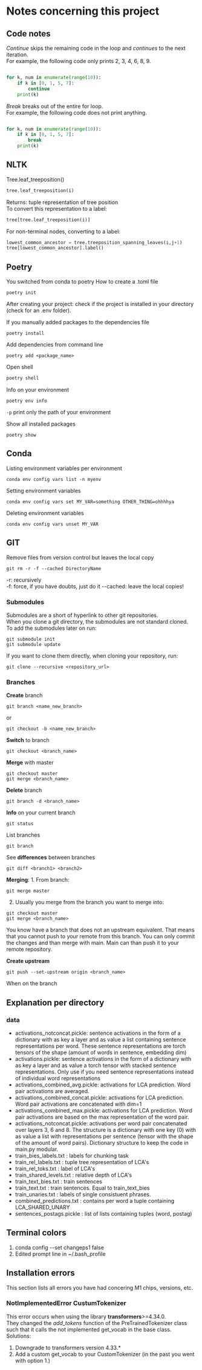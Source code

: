 # Notes concerning this project

## Code notes

*Continue* skips the remaining code in the loop and *continues* to the next iteration.  
For example, the following code only prints 2, 3, 4, 6, 8, 9.
```python

for k, num in enumerate(range(10)):
    if k in [0, 1, 5, 7]:
        continue
    print(k)
```

*Break* breaks out of the entire for loop.  
For example, the following code does not print anything.
```python

for k, num in enumerate(range(10)):
    if k in [0, 1, 5, 7]:
        break
    print(k)
```

## NLTK

Tree.leaf_treeposition()
```python
tree.leaf_treeposition(i)
```
Returns: tuple representation of tree position  
To convert this representation to a label:
```python
tree[tree.leaf_treeposition(i)]
```
For non-terminal nodes, converting to a label:
```python
lowest_common_ancestor = tree.treeposition_spanning_leaves(i,j+1)
tree[lowest_common_ancestor].label()
```

## Poetry
You switched from conda to poetry 
How to create a .toml file
```shell
poetry init
```

After creating your project: check if the project is installed in your directory (check for an .env folder).  

If you manually added packages to the dependencies file
```shell
poetry install
```

Add dependencies from command line
```shell
poetry add <package_name>
```

Open shell
```bash
poetry shell
```

Info on your environment
```shell
poetry env info 
```
```-p``` print only the path of your environment  

Show all installed packages
```shell
poetry show
```

## Conda
Listing environment variables per environment
```shell
conda env config vars list -n myenv
```
Setting environment variables
```shell
conda env config vars set MY_VAR=something OTHER_THING=ohhhhya
```

Deleting environment variables 
```shell
conda env config vars unset MY_VAR
```

## GIT
Remove files from version control but leaves the local copy
```shell
git rm -r -f --cached DirectoryName
```
-r: recursively  
-f: force, if you have doubts, just do it
--cached: leave the local copies!  

### Submodules
Submodules are a short of hyperlink to other git repositories.  
When you clone a git directory, the submodules are not standard cloned.  
To add the submodules later on run:
```shell
git submodule init
git submodule update
```

If you want to clone them directly, when cloning your repository, run:
```shell
git clone --recursive <repository_url>
```

### Branches
**Create** branch
```shell
git branch <name_new_branch>
```
or 
```shell
git checkout -b <name_new_branch>
```

**Switch** to branch
```shell
git checkout <branch_name>
```

**Merge** with master
```shell
git checkout master
git merge <branch_name>
```

**Delete** branch
```shell
git branch -d <branch_name>
```

**Info** on your current branch
```shell
git status
```

List branches
```shell
git branch
```

See **differences** between branches
```shell
git diff <branch1> <branch2>
```

**Merging**:
1. 
From branch: 
```shell
git merge master
```
2. Usually you merge from the branch you want to merge into:
```shell
git checkout master
git merge <branch_name>
```

You know have a branch that does not an upstream equivalent. That means that you cannot push to your remote from this branch.
You can only commit the changes and than merge with main. Main can than push it to your remote repository.

**Create upstream**
```shell
git push --set-upstream origin <branch_name> 
```
When on the branch

## Explanation per directory

### data
- activations_notconcat.pickle: sentence activations in the form of a dictionary with as key a layer and as value a list containing sentence representations per word. These sentence representations are torch tensors of the shape (amount of words in sentence, embedding dim)
- activations.pickle: sentence activations in the form of a dictionary with as key a layer and as value a torch tensor with stacked sentence representations. Only use if you need sentence representations instead of individual word representations
- activations_combined_avg.pickle: activations for LCA prediction. Word pair activations are averaged.
- activations_combined_concat.pickle: activations for LCA prediction. Word pair activations are concatenated with dim=1
- activations_combined_max.pickle: activations for LCA prediction. Word pair activations are based on the max representation of the word pair.
- activations_notconcat.pickle: activations per word pair concatenated over layers 3, 6 and 8. The structure is a dictionary with one key (0) with as value a list with representations per sentence (tensor with the shape of the amount of word pairs). Dictionary structure to keep the code in main.py modular.
- train_bies_labels.txt : labels for chunking task
- train_rel_labels.txt : tuple tree representation of LCA's
- train_rel_toks.txt : label of LCA's
- train_shared_levels.txt : relative depth of LCA's
- train_text_bies.txt : train sentences
- train_text.txt : train sentences. Equal to train_text_bies
- train_unaries.txt : labels of single consistuent phrases. 
- combined_predictions.txt : contains per word a tuple containing LCA_SHARED_UNARY
- sentences_postags.pickle : list of lists containing tuples (word, postag)

## Terminal colors
1. conda config --set changeps1 false
2. Edited prompt line in ~/.bash_profile

## Installation errors

This section lists all errors you have had concering M1 chips, versions, etc. 

### NotImplementedError CustumTokenizer
This error occurs when using the library **transformers**>=4.34.0.  
They changed the *add_tokens* function of the PreTrainedTokenizer class such that it calls the not implemented get_vocab in the base class.  
Solutions:
1. Downgrade to transformers version 4.33.*
2. Add a custom get_vocab to your CustomTokenizer (in the past you went with option 1.)